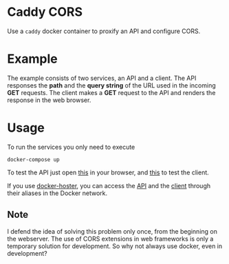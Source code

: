 # Caddy CORS

Use a `caddy` docker container to proxify an API and configure CORS.

# Example
The example consists of two services, an API and a client.
The API responses the **path** and the **query string** of the URL used in the incoming **GET** requests.
The client makes a **GET** request to the API and renders the response in the web browser.

# Usage

To run the services you only need to execute
```
docker-compose up
```
To test the API just open [this](http://api-proxy.container.address/sample/path?q=uery&s=tring) in your browser, and [this](http://client-proxy.container.address) to test the client.

If you use [docker-hoster](https://github.com/nilox94/traefik-hoster), you can access the [API](http://api.caddy-cors.com) and the [client](http://client.caddy-cors.com) through their aliases in the Docker network.

## Note

I defend the idea of solving this problem only once, from the beginning on the webserver.
The use of CORS extensions in web frameworks is only a temporary solution for development.
So why not always use docker, even in development?
